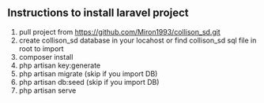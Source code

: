 
## Instructions to install laravel project

1. pull project from https://github.com/Miron1993/collison_sd.git
2. create collison_sd database in your locahost or find collison_sd sql file in root to import 
3. composer install
4. php artisan key:generate 
5. php artisan migrate (skip if you import DB)
6. php artisan db:seed (skip if you import DB)
7. php artisan serve